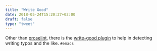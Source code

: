 ```yaml
---
title: "Write Good"
date: 2018-05-24T15:20:27+02:00
draft: false
type: "tweet"
---
```

Other than [proselint](http://proselint.com), there is the [write-good plugin](https://github.com/bnbeckwith/writegood-mode) to help in detecting writing typos and the like. `#emacs` 
